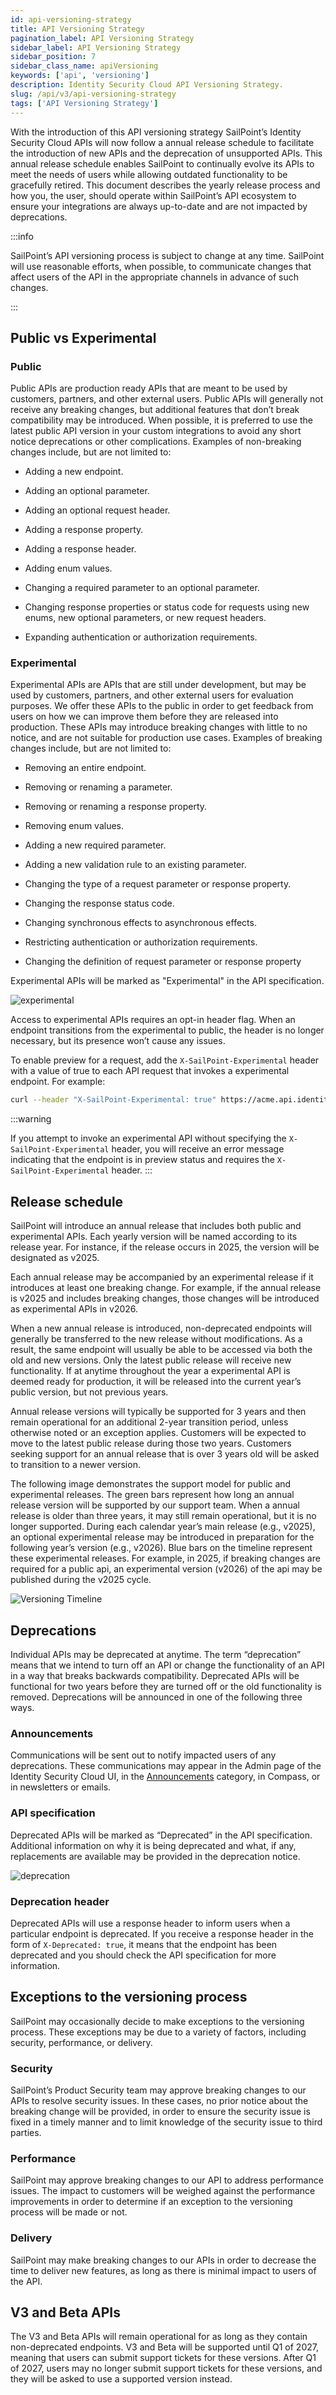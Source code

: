 ```yaml
---
id: api-versioning-strategy
title: API Versioning Strategy
pagination_label: API Versioning Strategy
sidebar_label: API Versioning Strategy
sidebar_position: 7
sidebar_class_name: apiVersioning
keywords: ['api', 'versioning']
description: Identity Security Cloud API Versioning Strategy.
slug: /api/v3/api-versioning-strategy
tags: ['API Versioning Strategy']
---
```


With the introduction of this API versioning strategy SailPoint’s Identity Security Cloud APIs will now follow a annual release schedule to facilitate the introduction of new APIs and the deprecation of unsupported APIs. This annual release schedule enables SailPoint to continually evolve its APIs to meet the needs of users while allowing outdated functionality to be gracefully retired. This document describes the yearly release process and how you, the user, should operate within SailPoint’s API ecosystem to ensure your integrations are always up-to-date and are not impacted by deprecations.

:::info

SailPoint’s API versioning process is subject to change at any time. SailPoint will use reasonable efforts, when possible, to communicate changes that affect users of the API in the appropriate channels in advance of such changes.

:::

## Public vs Experimental

### Public

Public APIs are production ready APIs that are meant to be used by customers, partners, and other external users. Public APIs will generally not receive any breaking changes, but additional features that don’t break compatibility may be introduced. When possible, it is preferred to use the latest public API version in your custom integrations to avoid any short notice deprecations or other complications. Examples of non-breaking changes include, but are not limited to:

* Adding a new endpoint.

* Adding an optional parameter.

* Adding an optional request header.

* Adding a response property.

* Adding a response header.

* Adding enum values.

* Changing a required parameter to an optional parameter.

* Changing response properties or status code for requests using new enums, new optional parameters, or new request headers.

* Expanding authentication or authorization requirements.

### Experimental

Experimental APIs are APIs that are still under development, but may be used by customers, partners, and other external users for evaluation purposes. We offer these APIs to the public in order to get feedback from users on how we can improve them before they are released into production. These APIs may introduce breaking changes with little to no notice, and are not suitable for production use cases. Examples of breaking changes include, but are not limited to:

* Removing an entire endpoint.

* Removing or renaming a parameter.

* Removing or renaming a response property.

* Removing enum values.

* Adding a new required parameter.

* Adding a new validation rule to an existing parameter.

* Changing the type of a request parameter or response property.

* Changing the response status code.

* Changing synchronous effects to asynchronous effects.

* Restricting authentication or authorization requirements.

* Changing the definition of request parameter or response property

Experimental APIs will be marked as "Experimental" in the API specification.

![experimental](../img/experimental-warning.png)

Access to experimental APIs requires an opt-in header flag. When an endpoint transitions from the experimental to public, the header is no longer necessary, but its presence won’t cause any issues.

To enable preview for a request, add the `X-SailPoint-Experimental` header with a value of true to each API request that invokes a experimental endpoint. For example:

```bash
curl --header "X-SailPoint-Experimental: true" https://acme.api.identitynow.com/v2026/endpoint
```

:::warning

If you attempt to invoke an experimental API without specifying the `X-SailPoint-Experimental` header, you will receive an error message indicating that the endpoint is in preview status and requires the `X-SailPoint-Experimental` header.
:::

## Release schedule

SailPoint will introduce an annual release that includes both public and experimental APIs. Each yearly version will be named according to its release year. For instance, if the release occurs in 2025, the version will be designated as v2025.

Each annual release may be accompanied by an experimental release if it introduces at least one breaking change. For example, if the annual release is v2025 and includes breaking changes, those changes will be introduced as experimental APIs in v2026.

When a new annual release is introduced, non-deprecated endpoints will generally be transferred to the new release without modifications. As a result, the same endpoint will usually be able to be accessed via both the old and new versions. Only the latest public release will receive new functionality. If at anytime throughout the year a experimental API is deemed ready for production, it will be released into the current year’s public version, but not previous years.

Annual release versions will typically be supported for 3 years and then remain operational for an additional 2-year transition period, unless otherwise noted or an exception applies.  Customers will be expected to move to the latest public release during those two years. Customers seeking support for an annual release that is over 3 years old will be asked to transition to a newer version.

The following image demonstrates the support model for public and experimental releases. The green bars represent how long an annual release version will be supported by our support team. When a annual release is older than three years, it may still remain operational, but it is no longer supported. During each calendar year’s main release (e.g., v2025), an optional experimental release may be introduced in preparation for the following year’s version (e.g., v2026). Blue bars on the timeline represent these experimental releases. For example, in 2025, if breaking changes are required for a public api, an experimental version (v2026) of the api may be published during the v2025 cycle.

![Versioning Timeline](../img/api-versioning-timeline.png)

## Deprecations

Individual APIs may be deprecated at anytime. The term “deprecation” means that we intend to turn off an API or change the functionality of an API in a way that breaks backwards compatibility. Deprecated APIs will be functional for two years before they are turned off or the old functionality is removed. Deprecations will be announced in one of the following three ways.

### Announcements

Communications will be sent out to notify impacted users of any deprecations. These communications may appear in the Admin page of the Identity Security Cloud UI, in the [Announcements](https://developer.sailpoint.com/discuss/c/announcements/14) category, in Compass, or in newsletters or emails.

### API specification

Deprecated APIs will be marked as “Deprecated” in the API specification. Additional information on why it is being deprecated and what, if any, replacements are available may be provided in the deprecation notice.

![deprecation](../img/deprecation-warning.png)

### Deprecation header

Deprecated APIs will use a response header to inform users when a particular endpoint is deprecated. If you receive a response header in the form of `X-Deprecated: true`, it means that the endpoint has been deprecated and you should check the API specification for more information.

## Exceptions to the versioning process

SailPoint may occasionally decide to make exceptions to the versioning process. These exceptions may be due to a variety of factors, including security, performance, or delivery.

### Security

SailPoint’s Product Security team may approve breaking changes to our APIs to resolve security issues. In these cases, no prior notice about the breaking change will be provided, in order to ensure the security issue is fixed in a timely manner and to limit knowledge of the security issue to third parties.

### Performance

SailPoint may approve breaking changes to our API to address performance issues. The impact to customers will be weighed against the performance improvements in order to determine if an exception to the versioning process will be made or not.

### Delivery

SailPoint may make breaking changes to our APIs in order to decrease the time to deliver new features, as long as there is minimal impact to users of the API.

## V3 and Beta APIs

The V3 and Beta APIs will remain operational for as long as they contain non-deprecated endpoints. V3 and Beta will be supported until Q1 of 2027, meaning that users can submit support tickets for these versions. After Q1 of 2027, users may no longer submit support tickets for these versions, and they will be asked to use a supported version instead.